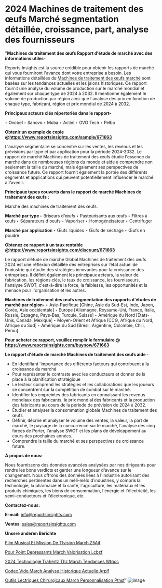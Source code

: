 # 2024 Machines de traitement des œufs Marché segmentation détaillée, croissance, part, analyse des fournisseurs

"<strong>Machines de traitement des œufs Rapport d'étude de marché avec des informations utiles-</strong>

Reports Insights est la source crédible pour obtenir les rapports de marché qui vous fourniront l'avance dont votre entreprise a besoin. Les informations détaillées du <a href=https://www.reportsinsights.com/sample/671663>Machines de traitement des œufs marché</a> sont basées sur les tendances actuelles et les jalons historiques. Ce rapport fournit une analyse du volume de production sur le marché mondial et également sur chaque type de 2024 à 2032. Il mentionne également le volume de production par région ainsi que l'analyse des prix en fonction de chaque type, fabricant, région et prix mondial de 2024 à 2032.

<b>Principaux acteurs clés répertoriés dans le rapport-</b>

‣ Ovobel
‣ Sanovo
‣ Moba
‣ Actini
‣ OVO Tech
‣ Pelbo

<strong><b>Obtenir un exemple de copie @</b></strong><a href=https://www.reportsinsights.com/sample/671663><strong><b>https://www.reportsinsights.com/sample/671663</b></strong></a>

L'analyse segmentaire se concentre sur les ventes, les revenus et les prévisions par type et par application pour la période 2024-2032. Le rapport de marché Machines de traitement des œufs étudie l'essence du marché dans de nombreuses régions du monde et aide à comprendre non seulement la taille du marché, mais également ses perspectives de croissance future. Ce rapport fournit également la portée des différents segments et applications qui peuvent potentiellement influencer le marché à l'avenir.

<strong>Principaux types couverts dans le rapport de marché Machines de traitement des œufs :</strong>

Marché des machines de traitement des œufs:

<strong>Marché par type </strong>
‣ Briseurs d'œufs
‣ Pasteurisants aux œufs
‣ Filtres à œufs
‣ Séparateurs d'oeufs
‣ Vaporiser
‣ Homogénéisateur
‣ Centrifuger

<strong>Marché par application </strong>
‣ Œufs liquides
‣ Œufs de séchage
‣ Œufs en poudre

<strong><b>Obtenez ce rapport à un taux rentable @</b></strong><a href=https://www.reportsinsights.com/discount/671663><strong><b>https://www.reportsinsights.com/discount/671663</b></strong></a>

Le rapport d’étude de marché Global Machines de traitement des œufs 2024 est une réflexion détaillée des entreprises sur l’état actuel de l’industrie qui étudie des stratégies innovantes pour la croissance des entreprises. Il définit également les principaux acteurs, la valeur de fabrication, les régions clés, le taux de croissance, les fournisseurs, l'analyse SWOT, c'est-à-dire la force, la faiblesse, les opportunités et la menace pour l'organisation et les autres.

<strong>Machines de traitement des œufs segmentation des rapports d'études de marché par région-</strong>
‣ Asie-Pacifique [Chine, Asie du Sud-Est, Inde, Japon, Corée, Asie occidentale]
‣ Europe [Allemagne, Royaume-Uni, France, Italie, Russie, Espagne, Pays-Bas, Turquie, Suisse]
‣ Amérique du Nord [États-Unis, Canada, Mexique]
‣ Moyen-Orient et Afrique [CCG, Afrique du Nord, Afrique du Sud]
‣ Amérique du Sud [Brésil, Argentine, Colombie, Chili, Pérou]

<strong>Pour acheter ce rapport, veuillez remplir le formulaire @   <a href=https://www.reportsinsights.com/buynow/671663>https://www.reportsinsights.com/buynow/671663</a></strong>

<strong>Le rapport d'étude de marché Machines de traitement des œufs aide -</strong>
<ul>
  <li>En identifiant 'importance des différents facteurs qui contribuent à la croissance du marché</li>
  <li>Pour représenter le contraste avec les conducteurs et donner de la place à la planification stratégique</li>
  <li>Le lecteur comprend les stratégies et les collaborations que les joueurs se concentrent sur la compétition de combat sur le marché.</li>
  <li>Identifier les empreintes des fabricants en connaissant les revenus mondiaux des fabricants, le prix mondial des fabricants et la production des fabricants au cours de la période de prévision de 2024 à 2032.</li>
  <li>Étudier et analyser la consommation globale Machines de traitement des œufs</li>
  <li>Définir, décrire et analyser le volume des ventes, la valeur, la part de marché, le paysage de la concurrence sur le marché, l'analyse des cinq forces de Porter, l'analyse SWOT et les plans de développement au cours des prochaines années.</li>
  <li>Comprendre la taille du marché et ses perspectives de croissance future.</li>
</ul>
<strong>À propos de nous:</strong>

Nous fournissons des données avancées analysées par nos dirigeants pour rendre les bons verdicts et garder une longueur d'avance sur le changement. Nous offrons des données liées à l'industrie autorisant des recherches pertinentes dans un méli-mélo d'industries, y compris la technologie, la pharmacie et la santé, l'agriculture, les matériaux et les produits chimiques, les biens de consommation, l'énergie et l'électricité, les semi-conducteurs et l'électronique, etc.

<strong>Contactez-nous:</strong>

<strong>E-mail:</strong> <a href=mailto:info@reportsinsights.com>info@reportsinsights.com</a>

<strong>Ventes</strong>: <a href=mailto:sales@reportsinsights.com>sales@reportsinsights.com</a>

<strong>Unsere anderen Berichte</strong>

<a href=https://www.linkedin.com/pulse/film-musical-et-%C3%A9mission-de-t%C3%A9l%C3%A9vision-march%C3%A9-z5aif/>Film Musical Et Mission De Tlvision March Z5Aif</a>

<a href=https://www.linkedin.com/pulse/pour-point-depressants-march%C3%A9-valorisation-lcbzf/>Pour Point Depressants March Valorisation Lcbzf</a>

<a href=https://www.linkedin.com/pulse/2024-technologie-t%C3%A9rahertz-thz-march%C3%A9-tendances-wtqcc/>2024 Technologie Trahertz Thz March Tendances Wtqcc</a>

<a href=https://www.linkedin.com/pulse/codec-vid%C3%A9o-march%C3%A9-analyse-historique-actuelle-arplf/>Codec Vido March Analyse Historique Actuelle Arplf</a>

<a href=https://www.linkedin.com/pulse/outils-%C3%A9lectriques-chirurgicaux-march%C3%A9-personnalisation-ptnsf/>Outils Lectriques Chirurgicaux March Personnalisation Ptnsf</a>"
![image](https://github.com/daminid12/RItrends/assets/158430485/8bda3c6f-b2ef-4378-9d37-e013bfa6ab94)

